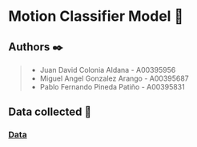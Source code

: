 # Motion Classifier Model 🤖

## Authors ✒️

> - Juan David Colonia Aldana - A00395956
> - Miguel Angel Gonzalez Arango - A00395687
> - Pablo Fernando Pineda Patiño - A00395831

## Data collected 💾
### [Data](https://icesiedu-my.sharepoint.com/:f:/g/personal/1105929455_u_icesi_edu_co/EnzCUqohRKJHkpldjByJuBMBwwkLNHv5qPzTzO7s-tlBMw?e=tvTkC7)